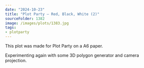 ```yaml
---
date: "2024-10-23"
title: "Plot Party – Red, Black, White (2)"
sourceFolder: 1382
image: /images/plots/1383.jpg
tags:
- plotparty
---
```


This plot was made for Plot Party on a A6 paper.

Experimenting again with some 3D polygon generator and camera projection.